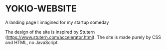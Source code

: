 # YOKIO-WEBSITE
A landing page I imagined for my startup someday

The design of the site is inspired by Stutern (https://www.stutern.com/accelerator.html). The site is made purely by CSS and HTML, no JavaScript. 
